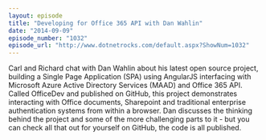 ```yaml
---
layout: episode
title: "Developing for Office 365 API with Dan Wahlin"
date: "2014-09-09"
episode_number: "1032"
episode_url: "http://www.dotnetrocks.com/default.aspx?ShowNum=1032"
---
```


Carl and Richard chat with Dan Wahlin about his latest open source project, building a Single Page Application (SPA) using AngularJS interfacing with Microsoft Azure Active Directory Services (MAAD) and Office 365 API. Called OfficeDev and published on GitHub, this project demonstrates interacting with Office documents, Sharepoint and traditional enterprise authentication systems from within a browser. Dan discusses the thinking behind the project and some of the more challenging parts to it - but you can check all that out for yourself on GitHub, the code is all published.
